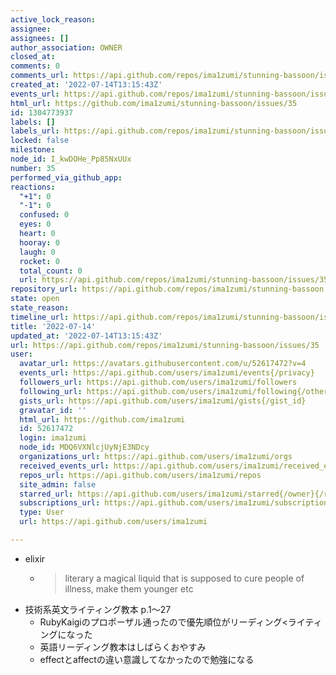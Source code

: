 ```yaml
---
active_lock_reason: 
assignee: 
assignees: []
author_association: OWNER
closed_at: 
comments: 0
comments_url: https://api.github.com/repos/ima1zumi/stunning-bassoon/issues/35/comments
created_at: '2022-07-14T13:15:43Z'
events_url: https://api.github.com/repos/ima1zumi/stunning-bassoon/issues/35/events
html_url: https://github.com/ima1zumi/stunning-bassoon/issues/35
id: 1304773937
labels: []
labels_url: https://api.github.com/repos/ima1zumi/stunning-bassoon/issues/35/labels{/name}
locked: false
milestone: 
node_id: I_kwDOHe_Pp85NxUUx
number: 35
performed_via_github_app: 
reactions:
  "+1": 0
  "-1": 0
  confused: 0
  eyes: 0
  heart: 0
  hooray: 0
  laugh: 0
  rocket: 0
  total_count: 0
  url: https://api.github.com/repos/ima1zumi/stunning-bassoon/issues/35/reactions
repository_url: https://api.github.com/repos/ima1zumi/stunning-bassoon
state: open
state_reason: 
timeline_url: https://api.github.com/repos/ima1zumi/stunning-bassoon/issues/35/timeline
title: '2022-07-14'
updated_at: '2022-07-14T13:15:43Z'
url: https://api.github.com/repos/ima1zumi/stunning-bassoon/issues/35
user:
  avatar_url: https://avatars.githubusercontent.com/u/52617472?v=4
  events_url: https://api.github.com/users/ima1zumi/events{/privacy}
  followers_url: https://api.github.com/users/ima1zumi/followers
  following_url: https://api.github.com/users/ima1zumi/following{/other_user}
  gists_url: https://api.github.com/users/ima1zumi/gists{/gist_id}
  gravatar_id: ''
  html_url: https://github.com/ima1zumi
  id: 52617472
  login: ima1zumi
  node_id: MDQ6VXNlcjUyNjE3NDcy
  organizations_url: https://api.github.com/users/ima1zumi/orgs
  received_events_url: https://api.github.com/users/ima1zumi/received_events
  repos_url: https://api.github.com/users/ima1zumi/repos
  site_admin: false
  starred_url: https://api.github.com/users/ima1zumi/starred{/owner}{/repo}
  subscriptions_url: https://api.github.com/users/ima1zumi/subscriptions
  type: User
  url: https://api.github.com/users/ima1zumi

---
```

- elixir
    - > literary a magical liquid that is supposed to cure people of illness, make them younger etc
- 技術系英文ライティング教本 p.1〜27
    - RubyKaigiのプロポーザル通ったので優先順位がリーディング<ライティングになった
    - 英語リーディング教本はしばらくおやすみ
    - effectとaffectの違い意識してなかったので勉強になる